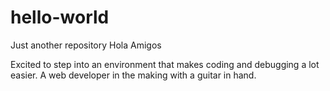 # hello-world
Just another repository
Hola Amigos

Excited to step into an environment that makes coding and debugging a lot easier.
A web developer in the making with a guitar in hand.
